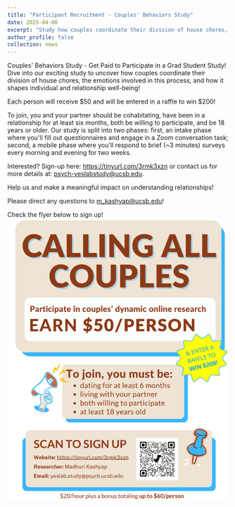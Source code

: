 ```yaml
---
title: "Participant Recruitment - Couples' Behaviors Study"
date: 2025-04-06
excerpt: "Study how couples coordinate their division of house chores, the emotions involved in this process, and how it shapes individual and relationship well-being! <br/><img src='/images/CoupleStudy.png'>"
author_profile: false
collection: news
---
```


Couples' Behaviors Study - Get Paid to Participate in a Grad Student Study!
Dive into our exciting study to uncover how couples coordinate their division of house chores, the emotions involved in this process, and how it shapes individual and relationship well-being! 

Each person will receive $50 and will be entered in a raffle to win $200!

To join, you and your partner should be cohabitating, have been in a relationship for at least six months, both be willing to participate, and be 18 years or older. Our study is split into two phases: first, an intake phase where you'll fill out questionnaires and engage in a Zoom conversation task; second, a mobile phase where you'll respond to brief (~3 minutes) surveys every morning and evening for two weeks. 

Interested? Sign-up here: https://tinyurl.com/3rmk3xzn or contact us for more details at: psych-yeslabstudy@ucsb.edu. 

Help us and make a meaningful impact on understanding relationships!

Please direct any questions to m_kashyap@ucsb.edu!

Check the flyer below to sign up!
<br/><img src='/images/CoupleStudy.png'>